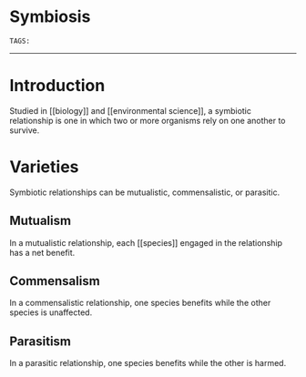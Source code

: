 # Symbiosis
`TAGS:` 

---
# Introduction
Studied in [[biology]] and [[environmental science]], a symbiotic relationship is one in which two or more organisms rely on one another to survive. 

# Varieties
Symbiotic relationships can be mutualistic, commensalistic, or parasitic.

## Mutualism
In a mutualistic relationship, each [[species]] engaged in the relationship has a net benefit. 

## Commensalism
In a commensalistic relationship, one species benefits while the other species is unaffected.

## Parasitism
In a parasitic relationship, one species benefits while the other is harmed. 